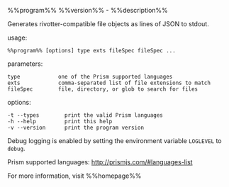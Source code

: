%%program%% %%version%% - %%description%%

Generates rivotter-compatible file objects as lines of JSON to stdout.

usage:

    %%program%% [options] type exts fileSpec fileSpec ...

parameters:

    type            one of the Prism supported languages
    exts            comma-separated list of file extensions to match
    fileSpec        file, directory, or glob to search for files

options:

    -t --types        print the valid Prism languages
    -h --help         print this help
    -v --version      print the program version

Debug logging is enabled by setting the environment variable `LOGLEVEL` to
`debug`.

Prism supported languages: http://prismjs.com/#languages-list

For more information, visit %%homepage%%
